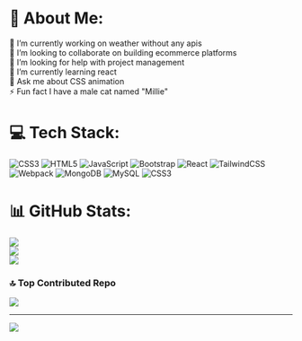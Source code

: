 # 💫 About Me:
🔭 I’m currently working on weather without any apis<br>👯 I’m looking to collaborate on building ecommerce platforms <br>🤝 I’m looking for help with project management<br>🌱 I’m currently learning react<br>💬 Ask me about CSS animation<br>⚡ Fun fact I have a male cat named "Millie"


# 💻 Tech Stack:
![CSS3](https://img.shields.io/badge/css3-%231572B6.svg?style=flat&logo=css3&logoColor=white) ![HTML5](https://img.shields.io/badge/html5-%23E34F26.svg?style=flat&logo=html5&logoColor=white) ![JavaScript](https://img.shields.io/badge/javascript-%23323330.svg?style=flat&logo=javascript&logoColor=%23F7DF1E) ![Bootstrap](https://img.shields.io/badge/bootstrap-%23563D7C.svg?style=flat&logo=bootstrap&logoColor=white) ![React](https://img.shields.io/badge/react-%2320232a.svg?style=flat&logo=react&logoColor=%2361DAFB) ![TailwindCSS](https://img.shields.io/badge/tailwindcss-%2338B2AC.svg?style=flat&logo=tailwind-css&logoColor=white) ![Webpack](https://img.shields.io/badge/webpack-%238DD6F9.svg?style=flat&logo=webpack&logoColor=black) ![MongoDB](https://img.shields.io/badge/MongoDB-%234ea94b.svg?style=flat&logo=mongodb&logoColor=white) ![MySQL](https://img.shields.io/badge/mysql-%2300f.svg?style=flat&logo=mysql&logoColor=white) ![CSS3](https://img.shields.io/badge/css3-%231572B6.svg?style=flat&logo=css3&logoColor=white)
# 📊 GitHub Stats:
![](https://github-readme-stats.vercel.app/api?username=alaminorko&theme=dark&hide_border=true&include_all_commits=false&count_private=false)<br/>
![](https://github-readme-streak-stats.herokuapp.com/?user=alaminorko&theme=dark&hide_border=true)<br/>
![](https://github-readme-stats.vercel.app/api/top-langs/?username=alaminorko&theme=dark&hide_border=true&include_all_commits=false&count_private=false&layout=compact)

### 🔝 Top Contributed Repo
![](https://github-contributor-stats.vercel.app/api?username=alaminorko&limit=5&theme=dark&combine_all_yearly_contributions=true)

---
[![](https://visitcount.itsvg.in/api?id=alaminorko&icon=6&color=3)](https://visitcount.itsvg.in)
